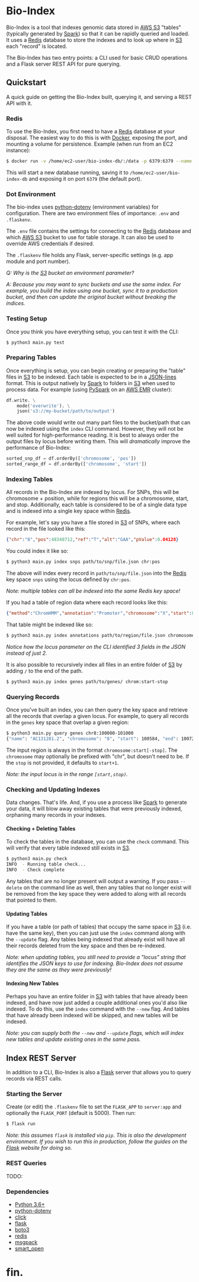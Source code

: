 # Bio-Index

Bio-Index is a tool that indexes genomic data stored in [AWS S3][s3] "tables" (typically generated by [Spark][spark]) so that it can be rapidly queried and loaded. It uses a [Redis][redis] database to store the indexes and to look up where in [S3][s3] each "record" is located.

The Bio-Index has two entry points: a CLI used for basic CRUD operations and a Flask server REST API for pure querying. 

## Quickstart

A quick guide on getting the Bio-Index built, querying it, and serving a REST API with it.

### Redis

To use the Bio-Index, you first need to have a [Redis][redis] database at your disposal. The easiest way to do this is with [Docker][docker], exposing the port, and mounting a volume for persistence. Example (when run from an EC2 instance):

```bash
$ docker run -v /home/ec2-user/bio-index-db/:/data -p 6379:6379 --name bioindex -d redis
```

This will start a new database running, saving it to `/home/ec2-user/bio-index-db` and exposing it on port `6379` (the default port).

### Dot Environment

The bio-index uses [python-dotenv][dotenv] (environment variables) for configuration. There are two environment files of importance: `.env` and `.flaskenv`.

The `.env` file contains the settings for connecting to the [Redis][redis] database and which [AWS S3][s3] bucket to use for table storage. It can also be used to override AWS credentials if desired.

The `.flaskenv` file holds any Flask, server-specific settings (e.g. app module and port number).

_Q: Why is the [S3][s3] bucket an environment parameter?_

_A: Because you may want to sync buckets and use the same index. For example, you build the index using one bucket, sync it to a production bucket, and then can update the original bucket without breaking the indices._

### Testing Setup

Once you think you have everything setup, you can test it with the CLI:

```bash
$ python3 main.py test
```

### Preparing Tables

Once everything is setup, you can begin creating or preparing the "table" files in [S3][s3] to be indexed. Each table is expected to be in a [JSON-lines][json-lines] format. This is output natively by [Spark][spark] to folders in [S3][s3] when used to process data. For example (using [PySpark][pyspark] on an [AWS EMR][emr] cluster):

```python
df.write. \
    mode('overwrite'). \
    json('s3://my-bucket/path/to/output')
```

The above code would write out many part files to the bucket/path that can now be indexed using the `index` CLI command. However, they will not be well suited for high-performance reading. It is best to always order the output files by locus before writing them. This will _dramatically_ improve the performance of Bio-Index:

```python
sorted_snp_df = df.orderBy(['chromosome', 'pos'])
sorted_range_df = df.orderBy(['chromosome', 'start'])
```

### Indexing Tables

All records in the Bio-Index are indexed by locus. For SNPs, this will be chromosome + position, while for regions this will be a chromosome, start, and stop. Additionally, each table is considered to be of a single data type and is indexed into a single key space within [Redis][redis].

For example, let's say you have a file stored in [S3][s3] of SNPs, where each record in the file looked like this:

```json
{"chr":"8","pos":48348712,"ref":"T","alt":"GAA","pValue":0.04128}
```

You could index it like so:

```bash
$ python3 main.py index snps path/to/snp/file.json chr:pos
```

The above will index every record in `path/to/snp/file.json` into the [Redis][redis] key space `snps` using the locus defined by `chr:pos`.

_Note: multiple tables can all be indexed into the same Redis key space!_

If you had a table of region data where each record looks like this:

```json
{"method":"ChromHMM","annotation":"Promoter","chromosome":"X","start":83282,"end":83499,"score":34}
```

That table might be indexed like so:

```bash
$ python3 main.py index annotations path/to/region/file.json chromosome:start-end
```

_Notice how the locus parameter on the CLI identified 3 fields in the JSON instead of just 2._

It is also possible to recursively index all files in an entire folder of [S3][s3] by adding `/` to the end of the path.

```bash
$ python3 main.py index genes path/to/genes/ chrom:start-stop
```

### Querying Records

Once you've built an index, you can then query the key space and retrieve all the records that overlap a given locus. For example, to query all records in the `genes` key space that overlap a given region:

```bash
$ python3 main.py query genes chr8:100000-101000
{"name": "AC131281.2", "chromosome": "8", "start": 100584, "end": 100728, "ensemblId": "ENSG00000254193", "type": "processed_pseudogene"}
```

The input region is always in the format `chromosome:start[-stop]`. The `chromosome` may optionally be prefixed with "chr", but doesn't need to be. If the `stop` is not provided, it defaults to `start+1`.

_Note: the input locus is in the range `[start,stop)`._

### Checking and Updating Indexes

Data changes. That's life. And, if you use a process like [Spark][spark] to generate your data, it will blow away existing tables that were previously indexed, orphaning many records in your indexes.

#### Checking + Deleting Tables

To check the tables in the database, you can use the `check` command. This will verify that every table indexed still exists in [S3][s3].

```bash
$ python3 main.py check
INFO  - Running table check...
INFO  - Check complete
```

Any tables that are no longer present will output a warning. If you pass `--delete` on the command line as well, then any tables that no longer exist will be removed from the key space they were added to along with all records that pointed to them.

#### Updating Tables

If you have a table (or path of tables) that occupy the same space in [S3][s3] (i.e. have the same key), then you can just use the `index` command along with the `--update` flag. Any tables being indexed that already exist will have all their records deleted from the key space and then be re-indexed.

_Note: when updating tables, you still need to provide a "locus" string that identifies the JSON keys to use for indexing. Bio-Index does not assume they are the same as they were previously!_

#### Indexing New Tables

Perhaps you have an entire folder in [S3][s3] with tables that have already been indexed, and have now just added a couple additional ones you'd also like indexed. To do this, use the `index` command with the `--new` flag. And tables that have already been indexed will be skipped, and new tables will be indexed.

_Note: you can supply both the `--new` and `--update` flags, which will index new tables and update existing ones in the same pass._

## Index REST Server

In addition to a CLI, Bio-Index is also a [Flask][flask] server that allows you to query records via REST calls.

### Starting the Server

Create (or edit) the `.flaskenv` file to set the `FLASK_APP` to `server:app` and optionally the `FLASK_PORT` (default is 5000). Then run:

```bash
$ flask run
```

_Note: this assumes `flask` is installed via `pip`. This is also the development environment. If you wish to run this in production, follow the guides on the [Flask][flask] website for doing so._

### REST Queries

TODO:

### Dependencies

* [Python 3.6+][python]
* [python-dotenv][dotenv]
* [click][click]
* [flask][flask]
* [boto3][boto3]
* [redis][python-redis]
* [msgpack][msgpack]
* [smart_open][smart_open]

# fin.

[python]: https://www.python.org/
[dotenv]: https://saurabh-kumar.com/python-dotenv/
[redis]: https://redis.io/
[docker]: https://hub.docker.com/_/redis/
[s3]: https://docs.aws.amazon.com/AmazonS3/latest/dev/Welcome.html
[emr]: https://aws.amazon.com/emr/
[click]: https://click.palletsprojects.com/en/7.x/quickstart/
[flask]: https://www.palletsprojects.com/p/flask/
[boto3]: https://aws.amazon.com/sdk-for-python/
[msgpack]: https://msgpack-python.readthedocs.io/en/latest/api.html
[smart_open]: https://pypi.org/project/smart-open/
[python-redis]: https://pypi.org/project/redis/
[spark]: https://spark.apache.org/
[pyspark]: https://spark.apache.org/docs/latest/api/python/pyspark.html
[json-lines]: http://jsonlines.org/examples/
